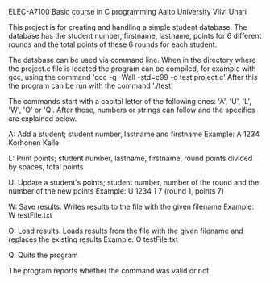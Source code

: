 ELEC-A7100 Basic course in C programming
Aalto University
Viivi Uhari

This project is for creating and handling a simple student database.
The database has the student number, firstname, lastname,
points for 6 different rounds and the total points of these 6 rounds for each student.

The database can be used via command line.
When in the directory where the project.c file is located
the program can be compiled, for example with gcc, using the command
'gcc -g -Wall -std=c99 -o test project.c'
After this the program can be run with the command
'./test'

The commands start with a capital letter of the following ones:
'A', 'U', 'L', 'W', 'O' or 'Q'.
After these, numbers or strings can follow and the specifics are explained below.

A: Add a student; student number, lastname and firstname
Example: A 1234 Korhonen Kalle

L: Print points; student number, lastname, firstname,
round points divided by spaces, total points

U: Update a student's points; student number,
number of the round and the number of the new points
Example: U 1234 1 7
(round 1, points 7)

W: Save results. Writes results to the file with the given filename
Example: W testFile.txt

O: Load results. Loads results from the file with the given filename
and replaces the existing results
Example: O testFile.txt

Q: Quits the program

The program reports whether the command was valid or not.
